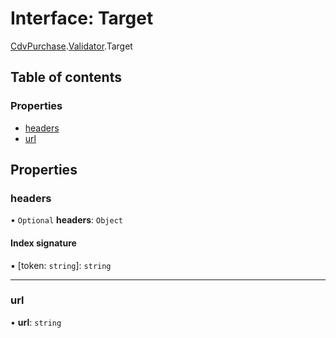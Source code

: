 # Interface: Target

[CdvPurchase](../modules/CdvPurchase.md).[Validator](../modules/CdvPurchase.Validator.md).Target

## Table of contents

### Properties

- [headers](CdvPurchase.Validator.Target.md#headers)
- [url](CdvPurchase.Validator.Target.md#url)

## Properties

### headers

• `Optional` **headers**: `Object`

#### Index signature

▪ [token: `string`]: `string`

___

### url

• **url**: `string`
